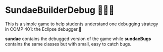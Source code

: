 # SundaeBuilderDebug 🍦🍦🍦
This is a simple game to help students understand one debugging strategy in COMP 401: the Eclipse debugger.🍦

**sundae** contains the debugged version of the game while **sundaeBugs** contains the same classes but with small, easy to 
catch bugs. 




